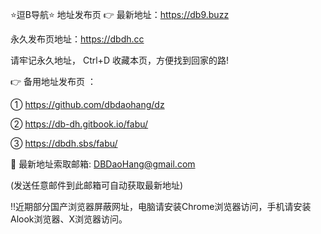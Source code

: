 ⭐️逗B导航⭐️ 地址发布页
👉 最新地址：https://db9.buzz

永久发布页地址：https://dbdh.cc

请牢记永久地址， Ctrl+D 收藏本页，方便找到回家的路!

👉 备用地址发布页 ：

① https://github.com/dbdaohang/dz

② https://db-dh.gitbook.io/fabu/

③ https://dbdh.sbs/fabu/

📧 最新地址索取邮箱: DBDaoHang@gmail.com

(发送任意邮件到此邮箱可自动获取最新地址)

‼️近期部分国产浏览器屏蔽网址，电脑请安装Chrome浏览器访问，手机请安装Alook浏览器、X浏览器访问。
